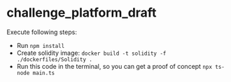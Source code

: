 # challenge_platform_draft
Execute following steps:
- Run `npm install`
- Create solidity image: `docker build -t solidity -f ./dockerfiles/Solidity .`
- Run this code in the terminal, so you can get a proof of concept `npx ts-node main.ts`
